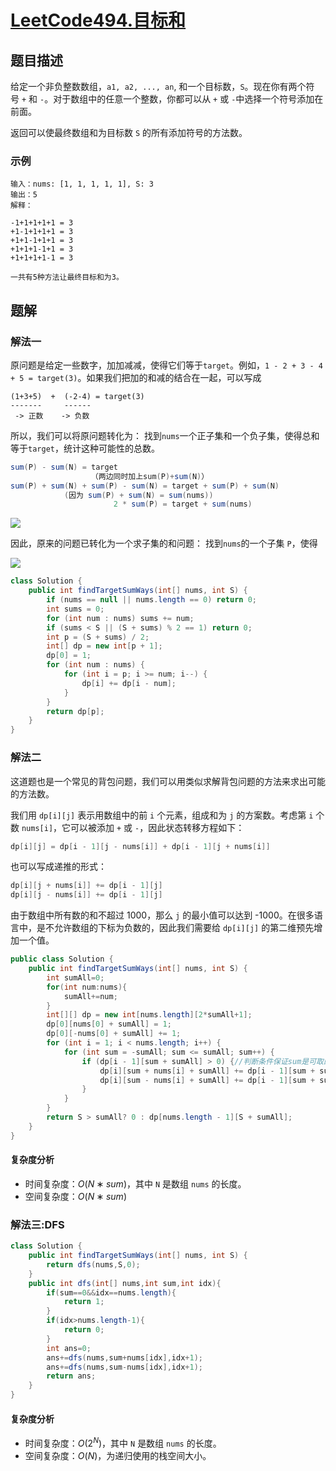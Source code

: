 # [LeetCode494.目标和](https://leetcode-cn.com/problems/target-sum/)
## 题目描述
给定一个非负整数数组，`a1, a2, ..., an`, 和一个目标数，`S`。现在你有两个符号 `+` 和 `-`。对于数组中的任意一个整数，你都可以从 `+` 或 `-`中选择一个符号添加在前面。

返回可以使最终数组和为目标数 `S` 的所有添加符号的方法数。

### 示例
```
输入：nums: [1, 1, 1, 1, 1], S: 3
输出：5
解释：

-1+1+1+1+1 = 3
+1-1+1+1+1 = 3
+1+1-1+1+1 = 3
+1+1+1-1+1 = 3
+1+1+1+1-1 = 3

一共有5种方法让最终目标和为3。
```

## 题解
### 解法一
原问题是给定一些数字，加加减减，使得它们等于`target`。例如，`1 - 2 + 3 - 4 + 5 = target(3)`。如果我们把加的和减的结合在一起，可以写成

```
(1+3+5)  +  (-2-4) = target(3)
-------     ------
 -> 正数    -> 负数
```

所以，我们可以将原问题转化为： 找到`nums`一个正子集和一个负子集，使得总和等于`target`，统计这种可能性的总数。

```java
sum(P) - sum(N) = target
                  （两边同时加上sum(P)+sum(N)）
sum(P) + sum(N) + sum(P) - sum(N) = target + sum(P) + sum(N)
            (因为 sum(P) + sum(N) = sum(nums))
                       2 * sum(P) = target + sum(nums)

```
![](https://picgp.oss-cn-beijing.aliyuncs.com/img/20200901214925.png)

因此，原来的问题已转化为一个求子集的和问题： 找到`nums`的一个子集 `P`，使得

![](https://picgp.oss-cn-beijing.aliyuncs.com/img/20200901214629.png)

```java
class Solution {
    public int findTargetSumWays(int[] nums, int S) {
        if (nums == null || nums.length == 0) return 0;
        int sums = 0;
        for (int num : nums) sums += num;
        if (sums < S || (S + sums) % 2 == 1) return 0;
        int p = (S + sums) / 2;
        int[] dp = new int[p + 1];
        dp[0] = 1;
        for (int num : nums) {
            for (int i = p; i >= num; i--) {
                dp[i] += dp[i - num];
            }
        }
        return dp[p];
    }
}
```
### 解法二
这道题也是一个常见的背包问题，我们可以用类似求解背包问题的方法来求出可能的方法数。

我们用 `dp[i][j]` 表示用数组中的前 `i` 个元素，组成和为 `j` 的方案数。考虑第 `i` 个数 `nums[i]`，它可以被添加 `+` 或 `-`，因此状态转移方程如下：

```java
dp[i][j] = dp[i - 1][j - nums[i]] + dp[i - 1][j + nums[i]]
```
也可以写成递推的形式：
```java
dp[i][j + nums[i]] += dp[i - 1][j]
dp[i][j - nums[i]] += dp[i - 1][j]
```
由于数组中所有数的和不超过 1000，那么 `j` 的最小值可以达到 -1000。在很多语言中，是不允许数组的下标为负数的，因此我们需要给 `dp[i][j]` 的第二维预先增加一个值。

```java
public class Solution {
    public int findTargetSumWays(int[] nums, int S) {
        int sumAll=0;
        for(int num:nums){
            sumAll+=num;
        }
        int[][] dp = new int[nums.length][2*sumAll+1];
        dp[0][nums[0] + sumAll] = 1;
        dp[0][-nums[0] + sumAll] += 1;
        for (int i = 1; i < nums.length; i++) {
            for (int sum = -sumAll; sum <= sumAll; sum++) {
                if (dp[i - 1][sum + sumAll] > 0) {//判断条件保证sum是可取的值，不会越界
                    dp[i][sum + nums[i] + sumAll] += dp[i - 1][sum + sumAll];
                    dp[i][sum - nums[i] + sumAll] += dp[i - 1][sum + sumAll];
                }
            }
        }
        return S > sumAll? 0 : dp[nums.length - 1][S + sumAll];
    }
}
```
#### 复杂度分析
- 时间复杂度：$O(N∗sum)$，其中 `N` 是数组 `nums` 的长度。
- 空间复杂度：$O(N∗sum)$
### 解法三:DFS
```java
class Solution {
    public int findTargetSumWays(int[] nums, int S) {
        return dfs(nums,S,0);
    }
    public int dfs(int[] nums,int sum,int idx){
        if(sum==0&&idx==nums.length){
            return 1;
        }
        if(idx>nums.length-1){
            return 0;
        }
        int ans=0;
        ans+=dfs(nums,sum+nums[idx],idx+1);
        ans+=dfs(nums,sum-nums[idx],idx+1);
        return ans;
    }
}
```
#### 复杂度分析

- 时间复杂度：$O(2^N)$，其中 `N` 是数组 `nums` 的长度。
- 空间复杂度：$O(N)$，为递归使用的栈空间大小。




